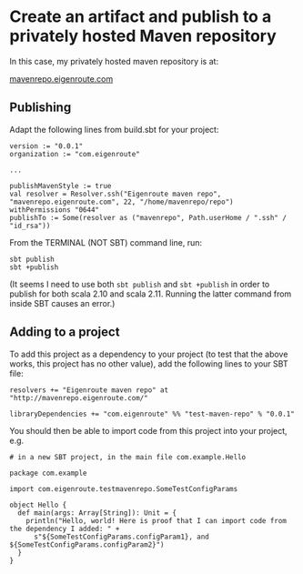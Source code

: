 # Create an artifact and publish to a privately hosted Maven repository

In this case, my privately hosted maven repository is at:

[mavenrepo.eigenroute.com](http://mavenrepo.eigenroute.com)

## Publishing

Adapt the following lines from build.sbt for your project:

```
version := "0.0.1"
organization := "com.eigenroute"

...

publishMavenStyle := true
val resolver = Resolver.ssh("Eigenroute maven repo", "mavenrepo.eigenroute.com", 22, "/home/mavenrepo/repo") withPermissions "0644"
publishTo := Some(resolver as ("mavenrepo", Path.userHome / ".ssh" / "id_rsa"))

```

From the TERMINAL (NOT SBT) command line, run:

```
sbt publish
sbt +publish
```

(It seems I need to use both ```sbt publish``` and ```sbt +publish``` in order to publish for both scala 2.10 and scala 2.11. Running the latter command from inside SBT causes an error.) 

## Adding to a project

To add this project as a dependency to your project (to test that the above works, this project has no other value), add the following lines to your SBT file:

```
resolvers += "Eigenroute maven repo" at "http://mavenrepo.eigenroute.com/"

libraryDependencies += "com.eigenroute" %% "test-maven-repo" % "0.0.1"
```

You should then be able to import code from this project into your project, e.g.
 
```
# in a new SBT project, in the main file com.example.Hello

package com.example

import com.eigenroute.testmavenrepo.SomeTestConfigParams

object Hello {
  def main(args: Array[String]): Unit = {
    println("Hello, world! Here is proof that I can import code from the dependency I added: " +
      s"${SomeTestConfigParams.configParam1}, and ${SomeTestConfigParams.configParam2}")
  }
}
```
